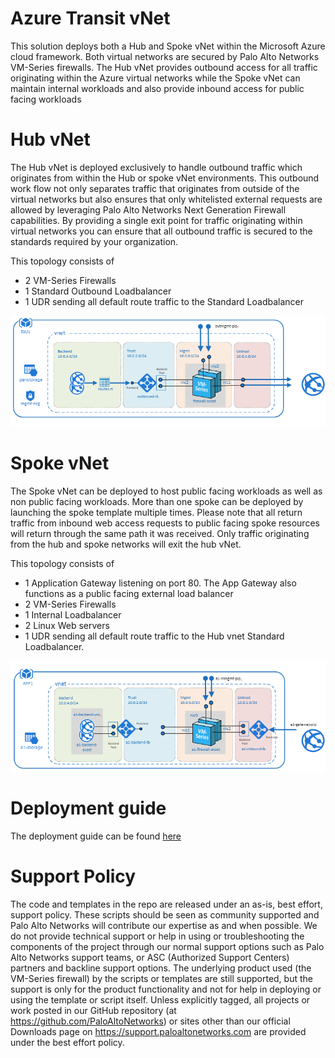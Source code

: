 # Azure Transit vNet

This solution deploys both a Hub and Spoke vNet within the Microsoft Azure cloud framework. Both virtual networks are secured by Palo Alto Networks VM-Series firewalls. The Hub vNet provides outbound access for all traffic originating within the Azure virtual networks while the Spoke vNet can maintain internal workloads and also provide inbound access for public facing workloads

# Hub vNet
The Hub vNet is deployed exclusively to handle outbound traffic which originates from within the Hub or spoke vNet environments. This outbound work flow not only separates traffic that originates from outside of the virtual networks but also ensures that only whitelisted external requests are allowed by leveraging Palo Alto Networks Next Generation Firewall capabilities. By providing a single exit point for traffic originating within virtual networks you can ensure that all outbound traffic is secured to the standards required by your organization.  

This topology consists of
- 2 VM-Series Firewalls
- 1 Standard Outbound Loadbalancer
- 1 UDR sending all default route traffic to the Standard Loadbalancer

![alt_text](documentation/images/Hub-Topology.PNG "topology")

# Spoke vNet
The Spoke vNet can be deployed to host public facing workloads as well as non public facing workloads. More than one spoke can be deployed by launching the spoke template multiple times. Please note that all return traffic from inbound web access requests to public facing spoke resources will return through the same path it was received. Only traffic originating from the hub and spoke networks will exit the hub vNet. 

This topology consists of
- 1 Application Gateway listening on port 80. The App Gateway also functions as a public facing external load balancer
- 2 VM-Series Firewalls
- 1 Internal Loadbalancer
- 2 Linux Web servers
- 1 UDR sending all default route traffic to the Hub vnet Standard Loadbalancer.

![alt_text](documentation/images/Spoke-Topology.PNG "topology")


# Deployment guide
The deployment guide can be found [here](https://github.com/PaloAltoNetworks/Azure-Transit-VNET/blob/master/documentation/Azure_Transit_vNet_Deployment_Guide.pdf)

# Support Policy
The code and templates in the repo are released under an as-is, best effort, support policy. These scripts should be seen as community supported and Palo Alto Networks will contribute our expertise as and when possible. We do not provide technical support or help in using or troubleshooting the components of the project through our normal support options such as Palo Alto Networks support teams, or ASC (Authorized Support Centers) partners and backline support options. The underlying product used (the VM-Series firewall) by the scripts or templates are still supported, but the support is only for the product functionality and not for help in deploying or using the template or script itself. Unless explicitly tagged, all projects or work posted in our GitHub repository (at https://github.com/PaloAltoNetworks) or sites other than our official Downloads page on https://support.paloaltonetworks.com are provided under the best effort policy.
